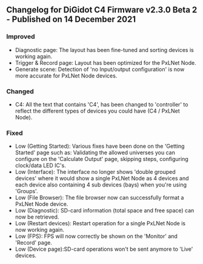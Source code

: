 ## Changelog for DiGidot C4 Firmware v2.3.0 Beta 2 - Published on 14 December 2021 ##

### Improved ###
* Diagnostic page: The layout has been fine-tuned and sorting devices is working again.
* Trigger & Record page: Layout has been optimized for the PxLNet Node.
* Generate scene: Detection of 'no Input/output configuration' is now more accurate for PxLNet Node devices.

### Changed ###
* C4: All the text that contains 'C4', has been changed to 'controller' to reflect the different types of devices you could have (C4 / PxLNet Node).

### Fixed ###
* Low (Getting Started): Various fixes have been done on the 'Getting Started' page such as: Validating the allowed universes you can configure on the 'Calculate Output' page, skipping steps, configuring clock/data LED IC's.
* Low (Interface): The interface no longer shows 'double grouped devices' where it would show a single PxLNet Node as 4 devices and each device also containing 4 sub devices (bays) when you're using 'Groups'.
* Low (File Browser): The file browser now can successfully format a PxLNet Node device.
* Low (Diagnostic): SD-card information (total space and free space) can now be retrieved.
* Low (Restart devices): Restart operation for a single PxLNet Node is now working again.
* Low (FPS): FPS will now correctly be shown on the 'Monitor' and 'Record' page.
* Low (Device page):SD-card operations won't be sent anymore to 'Live' devices.
